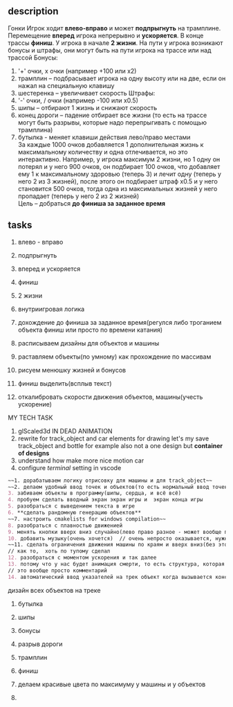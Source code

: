 ## description
Гонки
Игрок ходит **влево-вправо** и может **подпрыгнуть** на трамплине. Перемещение **вперед** игрока непрерывно и **ускоряется**.
В конце трассы **финиш**. У игрока в начале **2 жизни**.
На пути у игрока возникают бонусы и штрафы, они могут быть на пути игрока на трассе или над трассой
Бонусы:
1) '+' очки, х очки (например +100 или х2)
2) трамплин – подбрасывает игрока на одну высоту или на две, если он нажал на специальную клавишу
3) шестеренка – увеличивает скорость
Штрафы:
1) '-' очки, / очки (например -100 или х0.5)
2) шипы – отбирают 1 жизнь и снижают скорость
3) конец дороги – падение отбирает все жизни (то есть на трассе могут быть разрывы, которые надо перепрыгивать с помощью трамплина)
4) бутылка - меняет клавиши действия лево/право местами  
За каждые 1000 очков добавляется 1 дополнительная жизнь к максимальному количеству и одна отлечивается, но это интерактивно.
Например, у игрока максимум 2 жизни, но 1 одну он потерял и у него 900 очков, он подбирает 100 очков,
что добавляет ему 1 к максимальному здоровью (теперь 3) и лечит одну (теперь у него 2 из 3 жизней),
после этого он подбирает штраф х0.5 и у него становится 500 очков, тогда одна из максимальных жизней у него пропадает (теперь у него 2 из 2 жизней)  
Цель – добраться **до финиша за заданное время**
## tasks
1. влево - вправо
2. подпрыгнуть
3. вперед и ускоряется
4. финиш
5. 2 жизни
6. внутриигровая логика
7. дохождение до финиша за заданное время(регулся либо троганием объекта финиш или просто по времени катания)


1. расписываем дизайны для объектов и машины
2. раставляем объекты(по умному) как прохождение по массивам
3. рисуем менюшку жизней и бонусов
4. финиш выделить(всплыв текст)
5. откалибровать скорости движения объектов, машины(учесть ускорение)

MY TECH TASK
1. glScaled3d IN DEAD ANIMATION
2. rewrite for track_object and car elements for drawing 
let's my save track_object and bottle for example also not a one design but **container of designs**
3. understand how make more nice motion car
4. configure *terminal* setting in vscode

```md
~~1. дорабатываем логику отрисовку для машины и для track_object~~
~~2. делаем удобный ввод точек и объектов(то есть нормальный ввод точек цветом и хранение)~~
3. забиваем объекты в программу(шипы, сердца, и всё всё)
4. пробуем сделать вводный экран экран игры и  экран конца игры
5. разобраться с выведением текста в игре
6. **сделать рандомную генерацию объектов** 
~~7. настроить cmakelists for windows compilation~~
8. разобраться с плавностью движенией
9. менять кнопки вверх вниз случайно(лево право разное - может вообще по всем клавиатуре расставить кнопки АХАХАХ) // animalKeyboard() we should use
10. добавить музыку(очень хочется)  // очень непросто оказывается, нужно дополнительно разбираться в библиотеке 
~~11. сделать ограничения движения машины по краям и вверх вниз(без этого немного дебильно)~~  
// как то,  хоть по тупому сделал  
12. разобраться с моментом ускорения и так далее  
13. потому что у нас будет анимация смерти, то есть структура, которая будет наследоваться от дизайна, то нам нужно хранить именно указатели на design
// это вообще просто комментарий
14. автоматический ввод указателей на трек объект когда вызывается конструктор например(пока не знаю, лучше без этого  обойтись наверное)
```

дизайн всех объектов на треке
1. бутылка 
2. шипы
3. бонусы
4. разрыв дороги
5. трамплин
6. финиш

1. делаем красивые цвета по максимуму у машины и у объектов
2. 